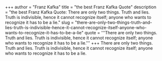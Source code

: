 +++
author = "Franz Kafka"
title = "the best Franz Kafka Quote"
description = "the best Franz Kafka Quote: There are only two things. Truth and lies. Truth is indivisible, hence it cannot recognize itself; anyone who wants to recognize it has to be a lie."
slug = "there-are-only-two-things-truth-and-lies-truth-is-indivisible-hence-it-cannot-recognize-itself-anyone-who-wants-to-recognize-it-has-to-be-a-lie"
quote = '''There are only two things. Truth and lies. Truth is indivisible, hence it cannot recognize itself; anyone who wants to recognize it has to be a lie.'''
+++
There are only two things. Truth and lies. Truth is indivisible, hence it cannot recognize itself; anyone who wants to recognize it has to be a lie.
